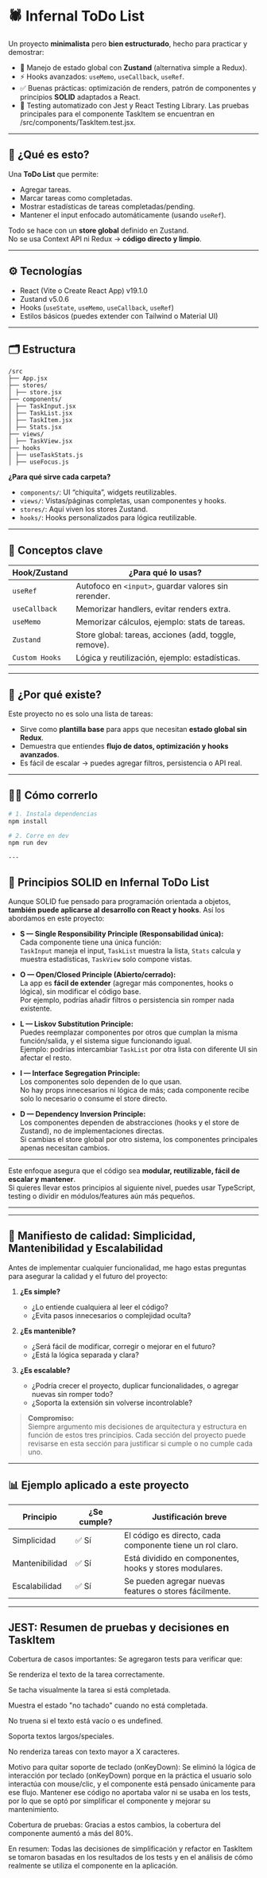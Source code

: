 # 🕷️ Infernal ToDo List

Un proyecto **minimalista** pero **bien estructurado**, hecho para practicar y demostrar:
- 🧩 Manejo de estado global con **Zustand** (alternativa simple a Redux).
- ⚡ Hooks avanzados: `useMemo`, `useCallback`, `useRef`.
- ✅ Buenas prácticas: optimización de renders, patrón de componentes y principios **SOLID** adaptados a React.
- 🧪 Testing automatizado con Jest y React Testing Library. Las pruebas principales para el componente TaskItem se encuentran en /src/components/TaskItem.test.jsx.
 

---

## 🚀 **¿Qué es esto?**

Una **ToDo List** que permite:
- Agregar tareas.
- Marcar tareas como completadas.
- Mostrar estadísticas de tareas completadas/pending.
- Mantener el input enfocado automáticamente (usando `useRef`).

Todo se hace con un **store global** definido en Zustand.  
No se usa Context API ni Redux → **código directo y limpio**.

---

## ⚙️ **Tecnologías**

- React (Vite o Create React App) v19.1.0
- Zustand v5.0.6
- Hooks (`useState`, `useMemo`, `useCallback`, `useRef`)
- Estilos básicos (puedes extender con Tailwind o Material UI)

---

## 🗂️ **Estructura**
```
/src
├── App.jsx
├── stores/
│ ├── store.jsx
├── components/
│ ├── TaskInput.jsx
│ ├── TaskList.jsx
│ ├── TaskItem.jsx
│ ├── Stats.jsx
├── views/
│ ├── TaskView.jsx
├── hooks
│ ├── useTaskStats.js
│ ├── useFocus.js

```
**¿Para qué sirve cada carpeta?**
- `components/`: UI “chiquita”, widgets reutilizables.
- `views/`: Vistas/páginas completas, usan componentes y hooks.
- `stores/`: Aquí viven los stores Zustand.
- `hooks/`: Hooks personalizados para lógica reutilizable.
---

## 🔑 **Conceptos clave**

| Hook/Zustand | ¿Para qué lo usas? |
|--------------|--------------------|
| `useRef`     | Autofoco en `<input>`, guardar valores sin rerender. |
| `useCallback`| Memorizar handlers, evitar renders extra. |
| `useMemo`    | Memorizar cálculos, ejemplo: stats de tareas. |
| `Zustand`    | Store global: tareas, acciones (add, toggle, remove). |
| `Custom Hooks` | Lógica y reutilización, ejemplo: estadísticas. |

---

## 📌 **¿Por qué existe?**

Este proyecto no es solo una lista de tareas:
- Sirve como **plantilla base** para apps que necesitan **estado global sin Redux**.
- Demuestra que entiendes **flujo de datos, optimización y hooks avanzados**.
- Es fácil de escalar → puedes agregar filtros, persistencia o API real.

---

## 🧙‍♂️ **Cómo correrlo**

```bash
# 1. Instala dependencias
npm install

# 2. Corre en dev
npm run dev

---

```

## 🦾 Principios SOLID en Infernal ToDo List

Aunque SOLID fue pensado para programación orientada a objetos, **también puede aplicarse al desarrollo con React y hooks**. Así los abordamos en este proyecto:

- **S — Single Responsibility Principle (Responsabilidad única):**  
  Cada componente tiene una única función:  
  `TaskInput` maneja el input, `TaskList` muestra la lista, `Stats` calcula y muestra estadísticas, `TaskView` solo compone vistas.

- **O — Open/Closed Principle (Abierto/cerrado):**  
  La app es **fácil de extender** (agregar más componentes, hooks o lógica), sin modificar el código base.  
  Por ejemplo, podrías añadir filtros o persistencia sin romper nada existente.

- **L — Liskov Substitution Principle:**  
  Puedes reemplazar componentes por otros que cumplan la misma función/salida, y el sistema sigue funcionando igual.  
  Ejemplo: podrías intercambiar `TaskList` por otra lista con diferente UI sin afectar el resto.

- **I — Interface Segregation Principle:**  
  Los componentes solo dependen de lo que usan.  
  No hay props innecesarios ni lógica de más; cada componente recibe solo lo necesario o consume el store directo.

- **D — Dependency Inversion Principle:**  
  Los componentes dependen de abstracciones (hooks y el store de Zustand), no de implementaciones directas.  
  Si cambias el store global por otro sistema, los componentes principales apenas necesitan cambios.

---

Este enfoque asegura que el código sea **modular, reutilizable, fácil de escalar y mantener**.  
Si quieres llevar estos principios al siguiente nivel, puedes usar TypeScript, testing o dividir en módulos/features aún más pequeños.

---

---

## 🚦 Manifiesto de calidad: Simplicidad, Mantenibilidad y Escalabilidad

Antes de implementar cualquier funcionalidad, me hago estas preguntas para asegurar la calidad y el futuro del proyecto:

1. **¿Es simple?**
    - ¿Lo entiende cualquiera al leer el código?
    - ¿Evita pasos innecesarios o complejidad oculta?

2. **¿Es mantenible?**
    - ¿Será fácil de modificar, corregir o mejorar en el futuro?
    - ¿Está la lógica separada y clara?

3. **¿Es escalable?**
    - ¿Podría crecer el proyecto, duplicar funcionalidades, o agregar nuevas sin romper todo?
    - ¿Soporta la extensión sin volverse incontrolable?

> **Compromiso:**  
> Siempre argumento mis decisiones de arquitectura y estructura en función de estos tres principios. Cada sección del proyecto puede revisarse en esta sección para justificar si cumple o no cumple cada uno.

---

## 📊 Ejemplo aplicado a este proyecto

| Principio      | ¿Se cumple? | Justificación breve                                     |
|----------------|-------------|--------------------------------------------------------|
| Simplicidad    | ✅ Sí        | El código es directo, cada componente tiene un rol claro. |
| Mantenibilidad | ✅ Sí        | Está dividido en componentes, hooks y stores modulares.  |
| Escalabilidad  | ✅ Sí        | Se pueden agregar nuevas features o stores fácilmente.   |

---

## JEST: Resumen de pruebas y decisiones en TaskItem

Cobertura de casos importantes:
Se agregaron tests para verificar que:

Se renderiza el texto de la tarea correctamente.

Se tacha visualmente la tarea si está completada.

Muestra el estado "no tachado" cuando no está completada.

No truena si el texto está vacío o es undefined.

Soporta textos largos/speciales.

No renderiza tareas con texto mayor a X caracteres.

Motivo para quitar soporte de teclado (onKeyDown):
Se eliminó la lógica de interacción por teclado (onKeyDown) porque en la práctica el usuario solo interactúa con mouse/clic, y el componente está pensado únicamente para ese flujo.
Mantener ese código no aportaba valor ni se usaba en los tests, por lo que se optó por simplificar el componente y mejorar su mantenimiento.

Cobertura de pruebas:
Gracias a estos cambios, la cobertura del componente aumentó a más del 80%.

En resumen:
Todas las decisiones de simplificación y refactor en TaskItem se tomaron basadas en los resultados de los tests y en el análisis de cómo realmente se utiliza el componente en la aplicación.